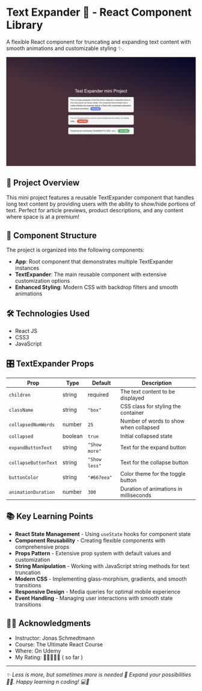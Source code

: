 # Text Expander 📖 - React Component Library

A flexible React component for truncating and expanding text content with smooth animations and customizable styling ✨.

![Project Screenshot](./public/solution.png)

## 🚀 Project Overview

This mini project features a reusable TextExpander component that handles long text content by providing users with the ability to show/hide portions of text. Perfect for article previews, product descriptions, and any content where space is at a premium!

## 🧩 Component Structure

The project is organized into the following components:

- **App**: Root component that demonstrates multiple TextExpander instances
- **TextExpander**: The main reusable component with extensive customization options
- **Enhanced Styling**: Modern CSS with backdrop filters and smooth animations

## 🛠️ Technologies Used

- React JS
- CSS3
- JavaScript

## 🎛️ TextExpander Props

| Prop                 | Type    | Default       | Description                            |
| -------------------- | ------- | ------------- | -------------------------------------- |
| `children`           | string  | required      | The text content to be displayed       |
| `className`          | string  | `"box"`       | CSS class for styling the container    |
| `collapsedNumWords`  | number  | `25`          | Number of words to show when collapsed |
| `collapsed`          | boolean | `true`        | Initial collapsed state                |
| `expandButtonText`   | string  | `"Show more"` | Text for the expand button             |
| `collapseButtonText` | string  | `"Show less"` | Text for the collapse button           |
| `buttonColor`        | string  | `"#667eea"`   | Color theme for the toggle button      |
| `animationDuration`  | number  | `300`         | Duration of animations in milliseconds |

## 📚 Key Learning Points

- **React State Management** - Using `useState` hooks for component state
- **Component Reusability** - Creating flexible components with comprehensive props
- **Props Pattern** - Extensive prop system with default values and customization
- **String Manipulation** - Working with JavaScript string methods for text truncation
- **Modern CSS** - Implementing glass-morphism, gradients, and smooth transitions
- **Responsive Design** - Media queries for optimal mobile experience
- **Event Handling** - Managing user interactions with smooth state transitions

## 🙏🏾 Acknowledgments

- Instructor: Jonas Schmedtmann
- Course: The Ultimate React Course
- Where: On Udemy
- My Rating: 🌟🌟🌟🌟🌟 ( so far )

---

_✨ Less is more, but sometimes more is needed 📖 Expand your possibilities 🫶🏾. Happy learning n coding! 💻🌌_
